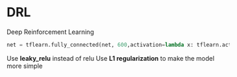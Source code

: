 # DRL
Deep Reinforcement Learning
```python
net = tflearn.fully_connected(net, 600,activation=lambda x: tflearn.activations.leaky_relu(x, alpha=0.2), regularizer='L1', decay=0.001)
```
Use **leaky_relu** instead of relu
Use **L1 regularization** to make the model more simple
